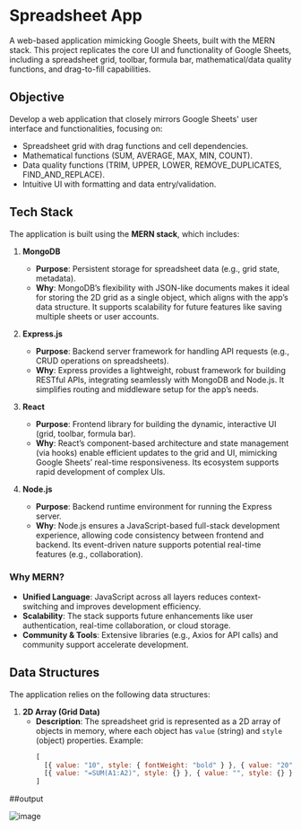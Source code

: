 # Spreadsheet App

A web-based application mimicking Google Sheets, built with the MERN stack. This project replicates the core UI and functionality of Google Sheets, including a spreadsheet grid, toolbar, formula bar, mathematical/data quality functions, and drag-to-fill capabilities.

## Objective
Develop a web application that closely mirrors Google Sheets' user interface and functionalities, focusing on:
- Spreadsheet grid with drag functions and cell dependencies.
- Mathematical functions (SUM, AVERAGE, MAX, MIN, COUNT).
- Data quality functions (TRIM, UPPER, LOWER, REMOVE_DUPLICATES, FIND_AND_REPLACE).
- Intuitive UI with formatting and data entry/validation.

## Tech Stack
The application is built using the **MERN stack**, which includes:

1. **MongoDB**  
   - **Purpose**: Persistent storage for spreadsheet data (e.g., grid state, metadata).
   - **Why**: MongoDB’s flexibility with JSON-like documents makes it ideal for storing the 2D grid as a single object, which aligns with the app’s data structure. It supports scalability for future features like saving multiple sheets or user accounts.

2. **Express.js**  
   - **Purpose**: Backend server framework for handling API requests (e.g., CRUD operations on spreadsheets).
   - **Why**: Express provides a lightweight, robust framework for building RESTful APIs, integrating seamlessly with MongoDB and Node.js. It simplifies routing and middleware setup for the app’s needs.

3. **React**  
   - **Purpose**: Frontend library for building the dynamic, interactive UI (grid, toolbar, formula bar).
   - **Why**: React’s component-based architecture and state management (via hooks) enable efficient updates to the grid and UI, mimicking Google Sheets’ real-time responsiveness. Its ecosystem supports rapid development of complex UIs.

4. **Node.js**  
   - **Purpose**: Backend runtime environment for running the Express server.
   - **Why**: Node.js ensures a JavaScript-based full-stack development experience, allowing code consistency between frontend and backend. Its event-driven nature supports potential real-time features (e.g., collaboration).

### Why MERN?
- **Unified Language**: JavaScript across all layers reduces context-switching and improves development efficiency.
- **Scalability**: The stack supports future enhancements like user authentication, real-time collaboration, or cloud storage.
- **Community & Tools**: Extensive libraries (e.g., Axios for API calls) and community support accelerate development.

## Data Structures
The application relies on the following data structures:

1. **2D Array (Grid Data)**  
   - **Description**: The spreadsheet grid is represented as a 2D array of objects in memory, where each object has `value` (string) and `style` (object) properties. Example:
     ```javascript
     [
       [{ value: "10", style: { fontWeight: "bold" } }, { value: "20", style: {} }],
       [{ value: "=SUM(A1:A2)", style: {} }, { value: "", style: {} }]
     ]
##output

![image](https://github.com/user-attachments/assets/8b1acaf9-48f9-4a3c-be0d-bb31b6c651a3)
